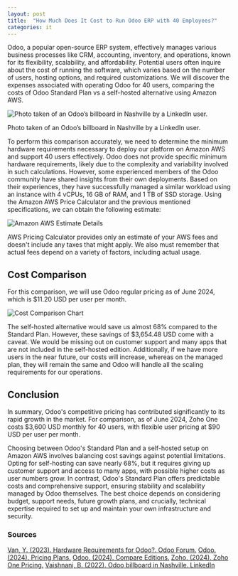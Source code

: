 ```yaml
---
layout: post
title:  "How Much Does It Cost to Run Odoo ERP with 40 Employees?"
categories: it
---
```

Odoo, a popular open-source ERP system, effectively manages various business processes like CRM, accounting, inventory, and operations, known for its flexibility, scalability, and affordability. Potential users often inquire about the cost of running the software, which varies based on the number of users, hosting options, and required customizations. We will discover the expenses associated with operating Odoo for 40 users, comparing the costs of Odoo Standard Plan vs a self-hosted alternative using Amazon AWS.
<!--more-->

![Photo taken of an Odoo’s billboard in Nashville by a LinkedIn user.](https://h7g4rb6t8u7i.blob.core.windows.net/blog/yc5gjpu8wwnh.png)

<div class="source">
Photo taken of an Odoo’s billboard in Nashville by a LinkedIn user.
</div>

To perform this comparison accurately, we need to determine the minimum hardware requirements necessary to deploy our platform on Amazon AWS and support 40 users effectively. Odoo does not provide specific minimum hardware requirements, likely due to the complexity and variability involved in such calculations. However, some experienced members of the Odoo community have shared insights from their own deployments. Based on their experiences, they have successfully managed a similar workload using an instance with 4 vCPUs, 16 GB of RAM, and 1 TB of SSD storage. Using the Amazon AWS Price Calculator and the previous mentioned specifications, we can obtain the following estimate:

![Amazon AWS Estimate Details](https://h7g4rb6t8u7i.blob.core.windows.net/blog/6798995g56zg.png)

AWS Pricing Calculator provides only an estimate of your AWS fees and doesn't include any taxes that might apply. We also must remember that actual fees depend on a variety of factors, including actual usage.

## Cost Comparison
For this comparison, we will use Odoo regular pricing as of June 2024, which is $11.20 USD per user per month.

![Cost Comparison Chart](https://h7g4rb6t8u7i.blob.core.windows.net/blog/btj8iqg896w5.png)

The self-hosted alternative would save us almost 68% compared to the Standard Plan. However, these savings of $3,654.48 USD come with a caveat. We would be missing out on customer support and many apps that are not included in the self-hosted edition. Additionally, if we have more users in the near future, our costs will increase, whereas on the managed plan, they will remain the same and Odoo will handle all the scaling requirements for our operations.

## Conclusion
In summary, Odoo's competitive pricing has contributed significantly to its rapid growth in the market. For comparison, as of June 2024, Zoho One costs $3,600 USD monthly for 40 users, with flexible user pricing at $90 USD per user per month.

Choosing between Odoo's Standard Plan and a self-hosted setup on Amazon AWS involves balancing cost savings against potential limitations. Opting for self-hosting can save nearly 68%, but it requires giving up customer support and access to many apps, with possible higher costs as user numbers grow. In contrast, Odoo's Standard Plan offers predictable costs and comprehensive support, ensuring stability and scalability managed by Odoo themselves. The best choice depends on considering budget, support needs, future growth plans, and crucially, technical expertise required to set up and maintain your own infrastructure and security.

<div class="slinks" markdown="1">

### Sources
[Van, Y. (2023). Hardware Requirements for Odoo?. Odoo Forum.](https://www.odoo.com/forum/help-1/hardware-requirements-for-odoo-216576)
[Odoo. (2024). Pricing Plans.](https://www.odoo.com/pricing-plan)
[Odoo. (2024). Compare Editions.](https://www.odoo.com/page/editions)
[Zoho. (2024). Zoho One Pricing.](https://www.zoho.com/one/pricing)
[Vaishnani, B. (2022). Odoo billboard in Nashville. LinkedIn](https://www.linkedin.com/posts/bhoomi-vaishnani-16125458_odooerp-odoo-odoodevelopment-activity-6932092240001441792-eYl-)

</div>
